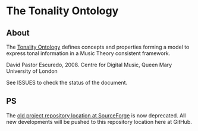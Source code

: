 The Tonality Ontology
=====================

About
-----

The [Tonality Ontology](http://purl.org/ontology/tonality/) defines concepts and properties forming a model to express tonal information in a Music Theory consistent framework.

David Pastor Escuredo, 2008.
Centre for Digital Music, Queen Mary University of London

See ISSUES to check the status of the document. 

PS
--

The [old project repository location at SourceForge](http://motools.svn.sourceforge.net/viewvc/motools/tonality/) is now deprecated. All new developments will be pushed to this repository location here at GitHub.

